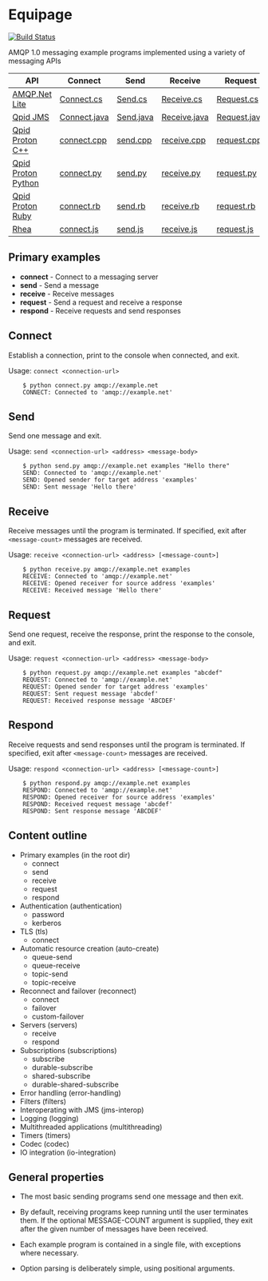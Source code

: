 # Equipage

[![Build Status](https://travis-ci.org/ssorj/equipage.svg?branch=master)](https://travis-ci.org/ssorj/equipage)

AMQP 1.0 messaging example programs implemented using a variety of
messaging APIs

| API | Connect | Send | Receive | Request | Respond |
| --- | ------- | ---- | ------- | ------- | ------- |
| [AMQP.Net Lite](https://github.com/Azure/amqpnetlite) | [Connect.cs](amqpnetlite/Connect/Connect.cs) | [Send.cs](amqpnetlite/Send/Send.cs) | [Receive.cs](amqpnetlite/Receive/Receive.cs) | [Request.cs](amqpnetlite/Request/Request.cs) | [Respond.cs](amqpnetlite/Respond/Respond.cs)
| [Qpid JMS](http://qpid.apache.org/components/jms/index.html) | [Connect.java](qpid-jms/src/main/java/examples/Connect.java) | [Send.java](qpid-jms/src/main/java/examples/Send.java) | [Receive.java](qpid-jms/src/main/java/examples/Receive.java) | [Request.java](qpid-jms/src/main/java/examples/Request.java) | [Respond.java](qpid-jms/src/main/java/examples/Respond.java)
| [Qpid Proton C++](http://qpid.apache.org/proton/index.html) | [connect.cpp](qpid-proton-cpp/connect.cpp) | [send.cpp](qpid-proton-cpp/send.cpp) | [receive.cpp](qpid-proton-cpp/receive.cpp) | [request.cpp](qpid-proton-cpp/request.cpp) | [respond.cpp](qpid-proton-cpp/respond.cpp)
| [Qpid Proton Python](http://qpid.apache.org/proton/index.html) | [connect.py](qpid-proton-python/connect.py) | [send.py](qpid-proton-python/send.py) | [receive.py](qpid-proton-python/receive.py) | [request.py](qpid-proton-python/request.py) | [respond.py](qpid-proton-python/respond.py)
| [Qpid Proton Ruby](http://qpid.apache.org/proton/index.html) | [connect.rb](qpid-proton-ruby/connect.rb) | [send.rb](qpid-proton-ruby/send.rb) | [receive.rb](qpid-proton-ruby/receive.rb) | [request.rb](qpid-proton-ruby/request.rb) | [respond.rb](qpid-proton-ruby/respond.rb)
| [Rhea](https://github.com/grs/rhea) | [connect.js](rhea/connect.js) | [send.js](rhea/send.js) | [receive.js](rhea/receive.js) | [request.js](rhea/request.js) | [respond.js](rhea/respond.js)

## Primary examples

 - **connect** - Connect to a messaging server
 - **send** - Send a message
 - **receive** - Receive messages
 - **request** - Send a request and receive a response
 - **respond** - Receive requests and send responses

## Connect

Establish a connection, print to the console when connected, and exit.

Usage: `connect <connection-url>`

        $ python connect.py amqp://example.net
        CONNECT: Connected to 'amqp://example.net'

## Send

Send one message and exit.

Usage: `send <connection-url> <address> <message-body>`

        $ python send.py amqp://example.net examples "Hello there"
        SEND: Connected to 'amqp://example.net'
        SEND: Opened sender for target address 'examples'
        SEND: Sent message 'Hello there'

## Receive

Receive messages until the program is terminated.  If specified, exit
after `<message-count>` messages are received.


Usage: `receive <connection-url> <address> [<message-count>]`

        $ python receive.py amqp://example.net examples
        RECEIVE: Connected to 'amqp://example.net'
        RECEIVE: Opened receiver for source address 'examples'
        RECEIVE: Received message 'Hello there'

## Request

Send one request, receive the response, print the response to the
console, and exit.

Usage: `request <connection-url> <address> <message-body>`

        $ python request.py amqp://example.net examples "abcdef"
        REQUEST: Connected to 'amqp://example.net'
        REQUEST: Opened sender for target address 'examples'
        REQUEST: Sent request message 'abcdef'
        REQUEST: Received response message 'ABCDEF'

## Respond

Receive requests and send responses until the program is terminated.
If specified, exit after `<message-count>` messages are received.

Usage: `respond <connection-url> <address> [<message-count>]`

        $ python respond.py amqp://example.net examples
        RESPOND: Connected to 'amqp://example.net'
        RESPOND: Opened receiver for source address 'examples'
        RESPOND: Received request message 'abcdef'
        RESPOND: Sent response message 'ABCDEF'

## Content outline

 - Primary examples (in the root dir)
   - connect
   - send
   - receive
   - request
   - respond
 - Authentication (authentication)
   - password
   - kerberos
 - TLS (tls)
   - connect
 - Automatic resource creation (auto-create)
   - queue-send
   - queue-receive
   - topic-send
   - topic-receive
 - Reconnect and failover (reconnect)
   - connect
   - failover
   - custom-failover
 - Servers (servers)
   - receive
   - respond
 - Subscriptions (subscriptions)
   - subscribe
   - durable-subscribe
   - shared-subscribe
   - durable-shared-subscribe
 - Error handling (error-handling)
 - Filters (filters)
 - Interoperating with JMS (jms-interop)
 - Logging (logging)
 - Multithreaded applications (multithreading)
 - Timers (timers)
 - Codec (codec)
 - IO integration (io-integration)

## General properties

 - The most basic sending programs send one message and then exit.

 - By default, receiving programs keep running until the user
   terminates them.  If the optional MESSAGE-COUNT argument is
   supplied, they exit after the given number of messages have been
   received.

 - Each example program is contained in a single file, with exceptions
   where necessary.

 - Option parsing is deliberately simple, using positional arguments.
